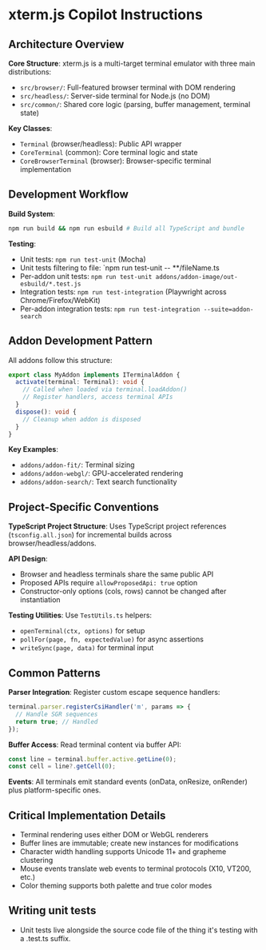 # xterm.js Copilot Instructions

## Architecture Overview

**Core Structure**: xterm.js is a multi-target terminal emulator with three main distributions:
- `src/browser/`: Full-featured browser terminal with DOM rendering
- `src/headless/`: Server-side terminal for Node.js (no DOM)
- `src/common/`: Shared core logic (parsing, buffer management, terminal state)

**Key Classes**:
- `Terminal` (browser/headless): Public API wrapper
- `CoreTerminal` (common): Core terminal logic and state
- `CoreBrowserTerminal` (browser): Browser-specific terminal implementation

## Development Workflow

**Build System**:
```bash
npm run build && npm run esbuild # Build all TypeScript and bundle
```

**Testing**:
- Unit tests: `npm run test-unit` (Mocha)
- Unit tests filtering to file: `npm run test-unit -- **/fileName.ts
- Per-addon unit tests: `npm run test-unit addons/addon-image/out-esbuild/*.test.js`
- Integration tests: `npm run test-integration` (Playwright across Chrome/Firefox/WebKit)
- Per-addon integration tests: `npm run test-integration --suite=addon-search`

## Addon Development Pattern

All addons follow this structure:
```typescript
export class MyAddon implements ITerminalAddon {
  activate(terminal: Terminal): void {
    // Called when loaded via terminal.loadAddon()
    // Register handlers, access terminal APIs
  }
  dispose(): void {
    // Cleanup when addon is disposed
  }
}
```

**Key Examples**:
- `addons/addon-fit/`: Terminal sizing
- `addons/addon-webgl/`: GPU-accelerated rendering
- `addons/addon-search/`: Text search functionality

## Project-Specific Conventions

**TypeScript Project Structure**: Uses TypeScript project references (`tsconfig.all.json`) for incremental builds across browser/headless/addons.

**API Design**: 
- Browser and headless terminals share the same public API
- Proposed APIs require `allowProposedApi: true` option
- Constructor-only options (cols, rows) cannot be changed after instantiation

**Testing Utilities**: Use `TestUtils.ts` helpers:
- `openTerminal(ctx, options)` for setup
- `pollFor(page, fn, expectedValue)` for async assertions
- `writeSync(page, data)` for terminal input

## Common Patterns

**Parser Integration**: Register custom escape sequence handlers:
```typescript
terminal.parser.registerCsiHandler('m', params => {
  // Handle SGR sequences
  return true; // Handled
});
```

**Buffer Access**: Read terminal content via buffer API:
```typescript
const line = terminal.buffer.active.getLine(0);
const cell = line?.getCell(0);
```

**Events**: All terminals emit standard events (onData, onResize, onRender) plus platform-specific ones.

## Critical Implementation Details

- Terminal rendering uses either DOM or WebGL renderers
- Buffer lines are immutable; create new instances for modifications
- Character width handling supports Unicode 11+ and grapheme clustering
- Mouse events translate web events to terminal protocols (X10, VT200, etc.)
- Color theming supports both palette and true color modes

## Writing unit tests

- Unit tests live alongside the source code file of the thing it's testing with a .test.ts suffix.
